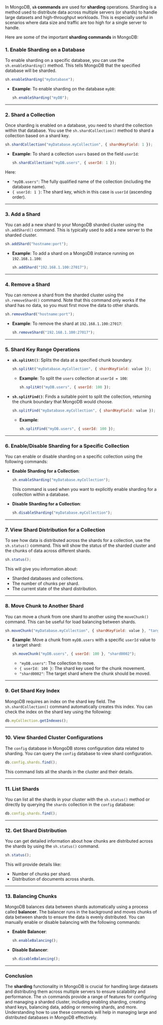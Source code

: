 In MongoDB, **`sh` commands** are used for **sharding** operations. Sharding is a method used to distribute data across multiple servers (or shards) to handle large datasets and high-throughput workloads. This is especially useful in scenarios where data size and traffic are too high for a single server to handle. 

Here are some of the important **sharding commands** in MongoDB:

### 1. **Enable Sharding on a Database**
To enable sharding on a specific database, you can use the `sh.enableSharding()` method. This tells MongoDB that the specified database will be sharded.

```javascript
sh.enableSharding("myDatabase");
```

- **Example**: 
  To enable sharding on the database `myDB`:
  ```javascript
  sh.enableSharding("myDB");
  ```

---

### 2. **Shard a Collection**
Once sharding is enabled on a database, you need to shard the collection within that database. You use the `sh.shardCollection()` method to shard a collection based on a shard key.

```javascript
sh.shardCollection("myDatabase.myCollection", { shardKeyField: 1 });
```

- **Example**: 
  To shard a collection `users` based on the field `userId`:
  ```javascript
  sh.shardCollection("myDB.users", { userId: 1 });
  ```

Here:
- `"myDB.users"`: The fully qualified name of the collection (including the database name).
- `{ userId: 1 }`: The shard key, which in this case is `userId` (ascending order).

---

### 3. **Add a Shard**
You can add a new shard to your MongoDB sharded cluster using the `sh.addShard()` command. This is typically used to add a new server to the sharded cluster.

```javascript
sh.addShard("hostname:port");
```

- **Example**: 
  To add a shard on a MongoDB instance running on `192.168.1.100`:
  ```javascript
  sh.addShard("192.168.1.100:27017");
  ```

---

### 4. **Remove a Shard**
You can remove a shard from the sharded cluster using the `sh.removeShard()` command. Note that this command only works if the shard has no data, so you must first move the data to other shards.

```javascript
sh.removeShard("hostname:port");
```

- **Example**:
  To remove the shard at `192.168.1.100:27017`:
  ```javascript
  sh.removeShard("192.168.1.100:27017");
  ```

---

### 5. **Shard Key Range Operations**

- **`sh.splitAt()`**: Splits the data at a specified chunk boundary.
  
  ```javascript
  sh.splitAt("myDatabase.myCollection", { shardKeyField: value });
  ```

  - **Example**: 
    To split the `users` collection at `userId = 100`:
    ```javascript
    sh.splitAt("myDB.users", { userId: 100 });
    ```

- **`sh.splitFind()`**: Finds a suitable point to split the collection, returning the chunk boundary that MongoDB would choose.

  ```javascript
  sh.splitFind("myDatabase.myCollection", { shardKeyField: value });
  ```

  - **Example**:
    ```javascript
    sh.splitFind("myDB.users", { userId: 100 });
    ```

---

### 6. **Enable/Disable Sharding for a Specific Collection**
You can enable or disable sharding on a specific collection using the following commands:

- **Enable Sharding for a Collection**:
  
  ```javascript
  sh.enableSharding("myDatabase.myCollection");
  ```

  This command is used when you want to explicitly enable sharding for a collection within a database.

- **Disable Sharding for a Collection**:
  
  ```javascript
  sh.disableSharding("myDatabase.myCollection");
  ```

---

### 7. **View Shard Distribution for a Collection**
To see how data is distributed across the shards for a collection, use the `sh.status()` command. This will show the status of the sharded cluster and the chunks of data across different shards.

```javascript
sh.status();
```

This will give you information about:
- Sharded databases and collections.
- The number of chunks per shard.
- The current state of the shard distribution.

---

### 8. **Move Chunk to Another Shard**
You can move a chunk from one shard to another using the `moveChunk()` command. This can be useful for load balancing between shards.

```javascript
sh.moveChunk("myDatabase.myCollection", { shardKeyField: value }, "targetShard");
```

- **Example**:
  Move a chunk from `myDB.users` with a specific `userId` value to a target shard:

  ```javascript
  sh.moveChunk("myDB.users", { userId: 100 }, "shard0002");
  ```

  - `"myDB.users"`: The collection to move.
  - `{ userId: 100 }`: The shard key used for the chunk movement.
  - `"shard0002"`: The target shard where the chunk should be moved.

---

### 9. **Get Shard Key Index**
MongoDB requires an index on the shard key field. The `sh.shardCollection()` command automatically creates this index. You can check the index on the shard key using the following:

```javascript
db.myCollection.getIndexes();
```

---

### 10. **View Sharded Cluster Configurations**

The `config` database in MongoDB stores configuration data related to sharding. You can query the `config` database to view shard configuration.

```javascript
db.config.shards.find();
```

This command lists all the shards in the cluster and their details.

---

### 11. **List Shards**

You can list all the shards in your cluster with the `sh.status()` method or directly by querying the `shards` collection in the `config` database:

```javascript
db.config.shards.find();
```

---

### 12. **Get Shard Distribution**

You can get detailed information about how chunks are distributed across the shards by using the `sh.status()` command.

```javascript
sh.status();
```

This will provide details like:
- Number of chunks per shard.
- Distribution of documents across shards.

---

### 13. **Balancing Chunks**

MongoDB balances data between shards automatically using a process called **balancer**. The balancer runs in the background and moves chunks of data between shards to ensure the data is evenly distributed. You can manually enable or disable balancing with the following commands:

- **Enable Balancer**:

  ```javascript
  sh.enableBalancing();
  ```

- **Disable Balancer**:

  ```javascript
  sh.disableBalancing();
  ```

---

### Conclusion

The **sharding** functionality in MongoDB is crucial for handling large datasets and distributing them across multiple servers to ensure scalability and performance. The `sh` commands provide a range of features for configuring and managing a sharded cluster, including enabling sharding, creating shard keys, balancing data, adding or removing shards, and more. Understanding how to use these commands will help in managing large and distributed databases in MongoDB effectively.